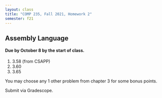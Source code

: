 ```yaml
---
layout: class
title: "COMP 235, Fall 2021, Homework 2"
semester: f21
---
```


## Assembly Language

#### Due by October 8 by the start of class.

1. 3.58 (from CSAPP)
2. 3.60
3. 3.65

You may choose any 1 other problem from chapter 3 for some bonus points.
   
Submit via Gradescope.
